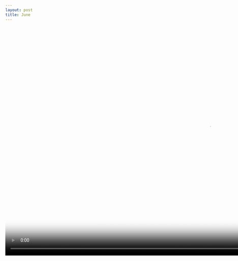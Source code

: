 ```yaml
---
layout: post
title: June
---
```


<video width="1280" height="720" preload="metadata" controls="controls" poster="/bucket/1se/june.jpg">
    <source type="video/mp4" src="/bucket/1se/june.mp4" />
    <a href="/bucket/1se/june.mp4">https://joshuagoodw.in/bucket/1se/june.mp4</a>
</video>
